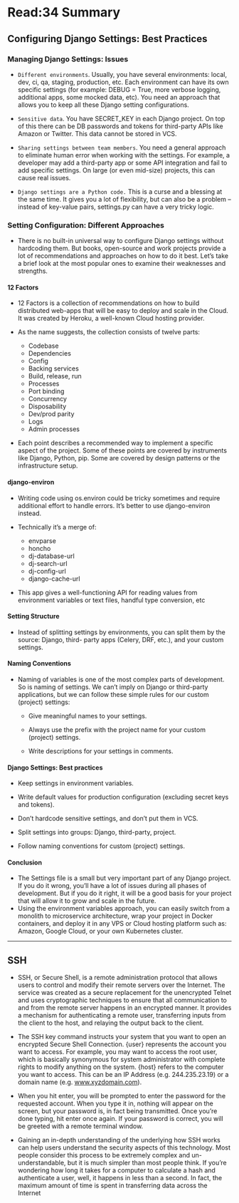 # Read:34 Summary
## Configuring Django Settings: Best Practices
### Managing Django Settings: Issues
* `Different environments`. Usually, you have several environments: local, dev, ci, qa, staging, production, etc. Each environment can have its own specific settings 
(for example: DEBUG = True, more verbose logging, additional apps, some mocked data, etc). You need an approach that allows you to keep all these Django 
setting configurations.

* `Sensitive data`. You have SECRET_KEY in each Django project. On top of this there can be DB passwords and tokens for third-party APIs like Amazon or Twitter. This 
data cannot be stored in VCS.

* `Sharing settings between team members`. You need a general approach to eliminate human error when working with the settings. For example, a developer may add a 
third-party app or some API integration and fail to add specific settings. On large (or even mid-size) projects, this can cause real issues.

* `Django settings are a Python code.` This is a curse and a blessing at the same time. It gives you a lot of flexibility, but can also be a problem – instead of 
key-value pairs, settings.py can have a very tricky logic.
### Setting Configuration: Different Approaches
* There is no built-in universal way to configure Django settings without hardcoding them. But books, open-source and work projects provide a lot of 
recommendations and approaches on how to do it best. Let’s take a brief look at the most popular ones to examine their weaknesses and strengths.

#### 12 Factors
* 12 Factors is a collection of recommendations on how to build distributed web-apps that will be easy to deploy and scale in the Cloud. It was created 
by Heroku, a well-known Cloud hosting provider.
* As the name suggests, the collection consists of twelve parts:

  * Codebase
  * Dependencies
  * Config
  * Backing services
  * Build, release, run
  * Processes
  * Port binding
  * Concurrency
  * Disposability
  * Dev/prod parity
  * Logs
  * Admin processes
* Each point describes a recommended way to implement a specific aspect of the project. Some of these points are covered by instruments like
Django, Python, pip. Some are covered by design patterns or the infrastructure setup.
#### django-environ
* Writing code using os.environ could be tricky sometimes and require additional effort to handle errors. It’s better to use django-environ instead.

* Technically it’s a merge of:

  * envparse
  * honcho
  * dj-database-url
  * dj-search-url
  * dj-config-url
  * django-cache-url
* This app gives a well-functioning API for reading values from environment variables or text files, handful type conversion, etc
#### Setting Structure
* Instead of splitting settings by environments, you can split them by the source: Django, third- party apps (Celery, DRF, etc.), and your custom settings.

#### Naming Conventions
* Naming of variables is one of the most complex parts of development. So is naming of settings. We can’t imply on Django or third-party
applications, but we can follow these simple rules for our custom (project) settings:
  * Give meaningful names to your settings.

  * Always use the prefix with the project name for your custom (project) settings.

  * Write descriptions for your settings in comments.

#### Django Settings: Best practices
  * Keep settings in environment variables.
  * Write default values for production configuration (excluding secret keys and tokens).

  * Don’t hardcode sensitive settings, and don’t put them in VCS.

  * Split settings into groups: Django, third-party, project.
  * Follow naming conventions for custom (project) settings.
#### Conclusion
* The Settings file is a small but very important part of any Django project. If you do it wrong, you’ll have a lot of issues during all phases of 
development. But if you do it right, it will be a good basis for your project that will allow it to grow and scale in the future.
* Using the environment variables approach, you can easily switch from a monolith to microservice architecture, wrap your project in Docker 
containers, and deploy it in any VPS or Cloud hosting platform such as: Amazon, Google Cloud, or your own Kubernetes cluster.

--------------------------------------------------------------------------------------------------------------------------------------------------
## SSH
* SSH, or Secure Shell, is a remote administration protocol that allows users to control and modify their remote servers over the Internet. The service was
created as a secure replacement for the unencrypted Telnet and uses cryptographic techniques to ensure that all communication to and from the remote
server happens in an encrypted manner. It provides a mechanism for authenticating a remote user, transferring inputs from the client to the host, and
relaying the output back to the client.
* The SSH key command instructs your system that you want to open an encrypted Secure Shell Connection. {user} represents the account you want to access.
For example, you may want to access the root user, which is basically synonymous for system administrator with complete rights to modify anything on the system.
{host} refers to the computer you want to access. This can be an IP Address (e.g. 244.235.23.19) or a domain name (e.g. www.xyzdomain.com).
* When you hit enter, you will be prompted to enter the password for the requested account. When you type it in, nothing will appear on the screen, but
your password is, in fact being transmitted. Once you’re done typing, hit enter once again. If your password is correct, you will be greeted with a 
remote terminal window.

* Gaining an in-depth understanding of the underlying how SSH works can help users understand the security aspects of this technology. Most people consider 
this process to be extremely complex and un-understandable, but it is much simpler than most people think. If you’re wondering how long it takes for
a computer to calculate a hash and authenticate a user, well, it happens in less than a second. In fact, the maximum amount of time is spent in 
transferring data across the Internet























































































